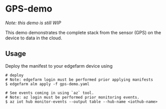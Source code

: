 # GPS-demo

*Note: this demo is still WIP*

This demo demonstrates the complete stack from the sensor (GPS) on the device to data in the cloud.

## Usage

Deploy the manifest to your edgefarm device using

```
# deploy
# Note: edgefarm login must be performed prior applying manifests
$ edgefarm alm apply -f gps-demo.yaml

# See events coming in using `az` tool.
# Note: az login must be performed prior monitoring events.
$ az iot hub monitor-events --output table --hub-name <iothub-name>
```
